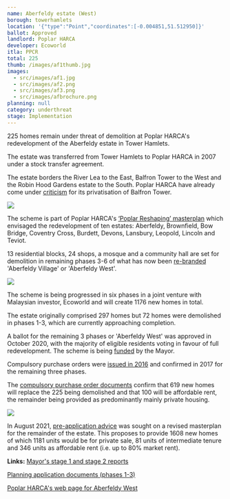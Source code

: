 ```yaml
---
name: Aberfeldy estate (West)
borough: towerhamlets
location: '{"type":"Point","coordinates":[-0.004851,51.512950]}'
ballot: Approved
landlord: Poplar HARCA
developer: Ecoworld
itla: PPCR
total: 225
thumb: /images/af1thumb.jpg
images:
  - src/images/af1.jpg
  - src/images/af2.png
  - src/images/af3.png
  - src/images/afbrochure.png
planning: null
category: underthreat
stage: Implementation
---
```

225 homes remain under threat of demolition at Poplar HARCA's redevelopment of the Aberfeldy estate in Tower Hamlets.

The estate was transferred from Tower Hamlets to Poplar HARCA in 2007 under a stock transfer agreement.

The estate borders the River Lea to the East, Balfron Tower to the West and the Robin Hood Gardens estate to the South. Poplar HARCA have already come under [criticism](https://www.theguardian.com/cities/2019/sep/19/balfron-20-how-goldfingers-utopian-tower-became-luxury-flats) for its privatisation of Balfron Tower.

<img src="/images/afbrochure.png" class="img-fluid rounded img-thumbnail">

The scheme is part of Poplar HARCA's [‘Poplar Reshaping’ masterplan](https://www.architectsjournal.co.uk/download?ac=1222139) which envisaged the redevelopment of ten estates: Aberfeldy, Brownfield, Bow Bridge, Coventry Cross, Burdett, Devons, Lansbury, Leopold, Lincoln and Teviot.

13 residential blocks, 24 shops, a mosque and a community hall are set for demolition in remaining phases 3-6 of what has now been [re-branded](https://ecoworldlondon.com/media/1288/aberfeldy-village-host-brochure.pdf) 'Aberfeldy Village' or 'Aberfeldy West'.

<img src="/images/aberfeldyvillage.png" class="img-fluid rounded img-thumbnail">

The scheme is being progressed in six phases in a joint venture with Malaysian investor, Ecoworld and will create 1176 new homes in total.

The estate originally comprised 297 homes but 72 homes were demolished in phases 1-3, which are currently approaching completion.

A ballot for the remaining 3 phases or 'Aberfeldy West' was approved in October 2020, with the majority of eligible residents voting in favour of full redevelopment. The scheme is being [funded](/approved/funding) by the Mayor.

Compulsory purchase orders were [issued in 2016](https://www.towerhamlets.gov.uk/Documents/Planning-and-building-control/Aberfeldy_SoR_140616.pdf) and confirmed in 2017 for the remaining three phases.

The [compulsory purchase order documents](https://www.towerhamlets.gov.uk/Documents/Planning-and-building-control/Aberfeldy_SoR_140616.pdf) confirm that 619 new homes will replace the 225 being demolished and that 100 will be affordable rent, the remainder being provided as predominantly mainly private housing.

<img src="/images/aberfeldycpo.png" class="img-fluid rounded img-thumbnail">

In August 2021, [pre-application advice](https://democracy.towerhamlets.gov.uk/documents/s189892/Aberfeldy%20Village%20SDC%20Pre-app%20Report%20Final.pdf) was sought on a revised masterplan for the remainder of the estate. This proposes to  provide 1608 new homes of which 1181 units would be for private sale, 81 units of intermediate tenure and 346 units as affordable rent (i.e. up to 80% market rent).

__Links:__
[Mayor's stage 1 and stage 2 reports](https://www.london.gov.uk/what-we-do/planning/planning-applications-and-decisions/planning-application-search/aberfeldy-estate-0)

[Planning application documents (phases 1-3)](https://development.towerhamlets.gov.uk/online-applications/applicationDetails.do?activeTab=documents&keyVal=DCAPR_100784)

[Poplar HARCA's web page for Aberfeldy West](https://www.poplarharca.co.uk/new-homes-regeneration/development-projects/project/aberfeldy-west/)
